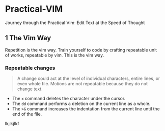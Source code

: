 # Practical-VIM
Journey through the Practical Vim: Edit Text at the Speed of Thought

## 1 The Vim Way
Repetition is the vim way. Train yourself to code by crafting repeatable unit of works, repeatable by vim. This is the vim way.

### Repeatable changes
> A change could act at the level of individual characters, entire lines, or even whole file. Motions are not repeatable because they do not change text.

- The `x` command deletes the character under the cursor.
- The `dd` command performs a deletion on the current line as a whole.
- The `>G` command increases the indentation from the current line until the end of the file.

lkjlkjlkf
